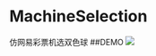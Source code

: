# MachineSelection
仿网易彩票机选双色球
##DEMO
![](https://raw.githubusercontent.com/youmu178/MachineSelection/master/select.gif)
